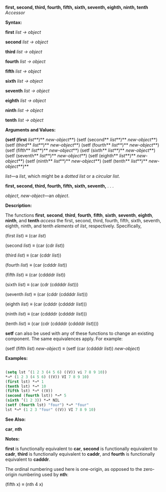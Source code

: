 **first, second, third, fourth, fifth, sixth, seventh, eighth, ninth, tenth** *Accessor* 



**Syntax:** 



**first** *list → object* 



**second** *list → object* 



**third** *list → object* 



**fourth** *list → object* 



**fifth** *list → object* 



**sixth** *list → object* 



**seventh** *list → object* 



**eighth** *list → object* 



**ninth** *list → object* 



**tenth** *list → object* 



**Arguments and Values:** 



**(setf (first** *list***)** *new-object***) (setf (second** *list***)** *new-object***) (setf (third** *list***)** *new-object***) (setf (fourth** *list***)** *new-object***) (setf (fifth** *list***)** *new-object***) (setf (sixth** *list***)** *new-object***) (setf (seventh** *list***)** *new-object***) (setf (eighth** *list***)** *new-object***) (setf (ninth** *list***)** *new-object***) (setf (tenth** *list***)** *new-object***)** 



*list*—a *list*, which might be a *dotted list* or a *circular list*. 







 



 



**first, second, third, fourth, fifth, sixth, seventh,** *. . .* 



*object*, *new-object*—an *object*. 



**Description:** 



The functions **first**, **second**, **third**, **fourth**, **fifth**, **sixth**, **seventh**, **eighth**, **ninth**, and **tenth** *access* the first, second, third, fourth, fifth, sixth, seventh, eighth, ninth, and tenth *elements* of *list*, respectively. Specifically, 



(first *list*) *≡* (car *list*) 



(second *list*) *≡* (car (cdr *list*)) 



(third *list*) *≡* (car (cddr *list*)) 



(fourth *list*) *≡* (car (cdddr *list*)) 



(fifth *list*) *≡* (car (cddddr *list*)) 



(sixth *list*) *≡* (car (cdr (cddddr *list*))) 



(seventh *list*) *≡* (car (cddr (cddddr *list*))) 



(eighth *list*) *≡* (car (cdddr (cddddr *list*))) 



(ninth *list*) *≡* (car (cddddr (cddddr *list*))) 



(tenth *list*) *≡* (car (cdr (cddddr (cddddr *list*)))) 



**setf** can also be used with any of these functions to change an existing component. The same equivalences apply. For example: 



(setf (fifth *list*) *new-object*) *≡* (setf (car (cddddr *list*)) *new-object*) 



**Examples:**
```lisp
 
(setq lst ’(1 2 3 (4 5 6) ((V)) vi 7 8 9 10)) 
*→* (1 2 3 (4 5 6) ((V)) VI 7 8 9 10) 
(first lst) *→* 1 
(tenth lst) *→* 10 
(fifth lst) *→* ((V)) 
(second (fourth lst)) *→* 5 
(sixth ’(1 2 3)) *→* NIL 
(setf (fourth lst) "four") *→* "four" 
lst *→* (1 2 3 "four" ((V)) VI 7 8 9 10) 

```
**See Also:** 



**car**, **nth** 



**Notes:** 



**first** is functionally equivalent to **car**, **second** is functionally equivalent to **cadr**, **third** is functionally equivalent to **caddr**, and **fourth** is functionally equivalent to **cadddr**. 



The ordinal numbering used here is one-origin, as opposed to the zero-origin numbering used by **nth**: 



(fifth x) *≡* (nth 4 x) 







 



 



